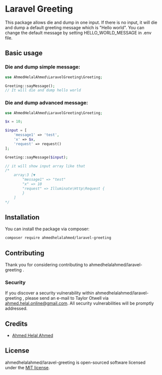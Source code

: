 # Laravel Greeting

This package allows die and dump in one input. If there is no input, it will die and dump a default greeting message which is "Hello world". You can change the default message by setting HELLO_WORLD_MESSAGE in .env file.

## Basic usage

### Die and dump simple message:

```php
use AhmedHelalAhmed\LaravelGreeting\Greeting;

Greeting::sayMessage();
// It will die and dump hello world
```

### Die and dump advanced message:

```php
use AhmedHelalAhmed\LaravelGreeting\Greeting;

$x = 10;

$input = [
    'message1' => 'test',
    'x' => $x,
    'request' => request()
];

Greeting::sayMessage($input);

// it will show input array like that
/*
    array:3 [▼
        "message1" => "test"
        "x" => 10
        "request" => Illuminate\Http\Request {
        }
    ]
*/
```



## Installation

You can install the package via composer:

```bash
composer require ahmedhelalahmed/laravel-greeting
```


## Contributing

Thank you for considering contributing to ahmedhelalahmed/laravel-greeting .



### Security

If you discover a security vulnerability within ahmedhelalahmed/laravel-greeting , please send an e-mail to Taylor Otwell via ahmed.helal.online@gmail.com. All security vulnerabilities will be promptly addressed.

## Credits

- [Ahmed Helal Ahmed](https://github.com/ahmedhelalahmed)

## License

ahmedhelalahmed/laravel-greeting is open-sourced software licensed under the [MIT license](https://opensource.org/licenses/MIT).

